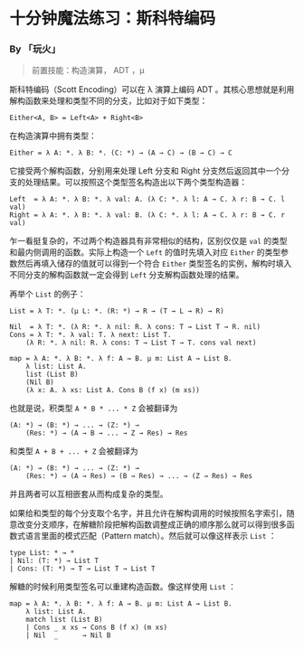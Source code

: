 # 十分钟魔法练习：斯科特编码

### By 「玩火」

> 前置技能：构造演算， ADT ，μ

斯科特编码（Scott Encoding）可以在 λ 演算上编码 ADT 。其核心思想就是利用解构函数来处理和类型不同的分支，比如对于如下类型：

```
Either<A, B> = Left<A> + Right<B>
```

在构造演算中拥有类型：

```
Either = λ A: *. λ B: *. (C: *) → (A → C) → (B → C) → C
```

它接受两个解构函数，分别用来处理 Left 分支和 Right 分支然后返回其中一个分支的处理结果。可以按照这个类型签名构造出以下两个类型构造器：

```
Left  = λ A: *. λ B: *. λ val: A. (λ C: *. λ l: A → C. λ r: B → C. l val)
Right = λ A: *. λ B: *. λ val: B. (λ C: *. λ l: A → C. λ r: B → C. r val)
```

乍一看挺复杂的，不过两个构造器具有非常相似的结构，区别仅仅是 `val` 的类型和最内侧调用的函数。实际上构造一个 `Left` 的值时先填入对应 `Either` 的类型参数然后再填入储存的值就可以得到一个符合 `Either` 类型签名的实例，解构时填入不同分支的解构函数就一定会得到 `Left` 分支解构函数处理的结果。

再举个 `List` 的例子：

```
List = λ T: *. (μ L: *. (R: *) → R → (T → L → R) → R)

Nil  = λ T: *. (λ R: *. λ nil: R. λ cons: T → List T → R. nil)
Cons = λ T: *. λ val: T. λ next: List T. 
    (λ R: *. λ nil: R. λ cons: T → List T → T. cons val next)

map = λ A: *. λ B: *. λ f: A → B. μ m: List A → List B.
    λ list: List A. 
    list (List B)
    (Nil B)
    (λ x: A. λ xs: List A. Cons B (f x) (m xs))
```

也就是说，积类型 `A * B * ... * Z` 会被翻译为

```
(A: *) → (B: *) → ... → (Z: *) →
    (Res: *) → (A → B → ... → Z → Res) → Res
```

和类型 `A + B + ... + Z` 会被翻译为

```
(A: *) → (B: *) → ... → (Z: *) →
    (Res: *) → (A → Res) → (B → Res) → ... → (Z → Res) → Res
```

并且两者可以互相嵌套从而构成复杂的类型。

如果给和类型的每个分支取个名字，并且允许在解构调用的时候按照名字索引，随意改变分支顺序，在解糖阶段把解构函数调整成正确的顺序那么就可以得到很多函数式语言里面的模式匹配（Pattern match）。然后就可以像这样表示 `List` ：

```
type List: * → * 
| Nil: (T: *) → List T
| Cons: (T: *) → T → List T → List T
```

解糖的时候利用类型签名可以重建构造函数。像这样使用 `List` ：

```
map = λ A: *. λ B: *. λ f: A → B. μ m: List A → List B. 
    λ list: List A. 
    match list (List B)
    | Cons _ x xs → Cons B (f x) (m xs)
    | Nil  _      → Nil B
```

